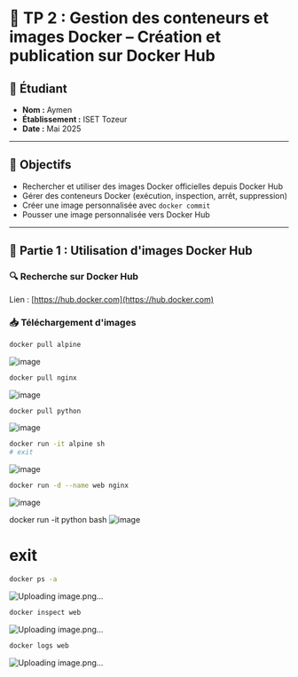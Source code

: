 # 🔬 TP 2 : Gestion des conteneurs et images Docker – Création et publication sur Docker Hub

## 👤 Étudiant
- **Nom :** Aymen
- **Établissement :** ISET Tozeur
- **Date :** Mai 2025

---

## 🎯 Objectifs

- Rechercher et utiliser des images Docker officielles depuis Docker Hub
- Gérer des conteneurs Docker (exécution, inspection, arrêt, suppression)
- Créer une image personnalisée avec `docker commit`
- Pousser une image personnalisée vers Docker Hub

---

## 📘 Partie 1 : Utilisation d'images Docker Hub

### 🔍 Recherche sur Docker Hub
Lien : [https://hub.docker.com](https://hub.docker.com)

### 📥 Téléchargement d'images

```bash
docker pull alpine
```
![image](https://github.com/user-attachments/assets/da818b87-038f-458e-912b-74b6ae7272d9)
```bash
docker pull nginx
```
![image](https://github.com/user-attachments/assets/f1ae0054-7992-47e2-80fb-e184f56d318f)
```bash
docker pull python
```
![image](https://github.com/user-attachments/assets/bf66189b-dfaa-4660-88eb-705daf54f84b)
```bash
docker run -it alpine sh
# exit
```
![image](https://github.com/user-attachments/assets/24ded74c-f75e-4f4f-8820-c5eeac648c79)

```bash
docker run -d --name web nginx
```
![image](https://github.com/user-attachments/assets/fc23d2f3-2da7-4d68-aaa7-075ff266171b)

docker run -it python bash
![image](https://github.com/user-attachments/assets/a70cf061-96c1-4e75-a9c9-3c4a41295fcc)

# exit
```bash
docker ps -a
```
![Uploading image.png…]()
```bash
docker inspect web
```
![Uploading image.png…]()
```bash
docker logs web
```
![Uploading image.png…]()


